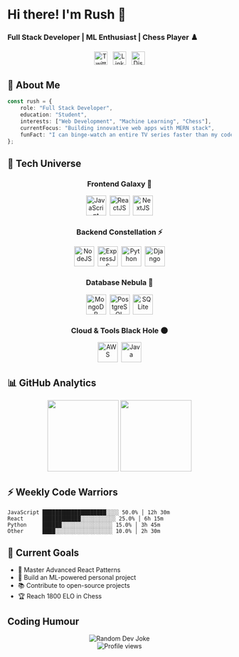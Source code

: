 # Hi there! I'm Rush 👋
### Full Stack Developer | ML Enthusiast | Chess Player ♟️

<!---<div align="center">
  <img src="https://media.tenor.com/itjFesV8_RUAAAAi/soulja-boy-pepe.gif" alt="Coding animation" width="200"/>
</div>-->

<div align="center">
  <a href="https://twitter.com/rush_blah" target="_blank"><img src="https://cdn.jsdelivr.net/npm/simple-icons@3.0.1/icons/twitter.svg" alt="Twitter" height="30" width="30" /></a>&nbsp;&nbsp;
  <a href="https://linkedin.com/in/rush_blah" target="_blank"><img src="https://cdn.jsdelivr.net/npm/simple-icons@3.0.1/icons/linkedin.svg" alt="LinkedIn" height="30" width="30" /></a>&nbsp;&nbsp;
  <a href="http://discord.com/users/rush#4040" target="_blank"><img src="https://cdn.jsdelivr.net/npm/simple-icons@3.0.1/icons/discord.svg" alt="Discord" height="30" width="30" /></a>
</div>

## 💫 About Me

```typescript
const rush = {
    role: "Full Stack Developer",
    education: "Student",
    interests: ["Web Development", "Machine Learning", "Chess"],
    currentFocus: "Building innovative web apps with MERN stack",
    funFact: "I can binge-watch an entire TV series faster than my code can compile! 🎬"
};
```

## 🚀 Tech Universe

<div align="center"> 

### Frontend Galaxy 🌟

<img src="https://www.vectorlogo.zone/logos/javascript/javascript-icon.svg" alt="JavaScript" width="45" height="45"/>  <img src="https://www.vectorlogo.zone/logos/reactjs/reactjs-icon.svg" alt="ReactJS" width="45" height="45"/>  <img src="https://www.vectorlogo.zone/logos/nextjs/nextjs-icon.svg" alt="NextJS" width="45" height="45"/>

### Backend Constellation ⚡

<img src="https://www.vectorlogo.zone/logos/nodejs/nodejs-icon.svg" alt="NodeJS" width="45" height="45"/>  <img src="https://www.vectorlogo.zone/logos/expressjs/expressjs-icon.svg" alt="ExpressJS" width="45" height="45"/>  <img src="https://www.vectorlogo.zone/logos/python/python-icon.svg" alt="Python" width="45" height="45"/>  <img src="https://www.vectorlogo.zone/logos/djangoproject/djangoproject-icon.svg" alt="Django" width="45" height="45"/>

### Database Nebula 🌌

<img src="https://www.vectorlogo.zone/logos/mongodb/mongodb-icon.svg" alt="MongoDB" width="45" height="45"/>  <img src="https://www.vectorlogo.zone/logos/postgresql/postgresql-icon.svg" alt="PostgreSQL" width="45" height="45"/>  <img src="https://www.vectorlogo.zone/logos/sqlite/sqlite-icon.svg" alt="SQLite" width="45" height="45"/>

### Cloud & Tools Black Hole 🌑

<img src="https://www.vectorlogo.zone/logos/amazon_aws/amazon_aws-icon.svg" alt="AWS" width="45" height="45"/>  <img src="https://www.vectorlogo.zone/logos/java/java-icon.svg" alt="Java" width="45" height="45"/>

</div> 

## 📊 GitHub Analytics

<div align="center"> 
<!--   <img height="160em" src="https://github-readme-stats.vercel.app/api?username=itzrushp&show_icons=true&theme=tokyonight&hide=issues&count_private=true&include_all_commits=true"/>  -->
  <img height="160em" src="https://github-readme-stats.vercel.app/api/top-langs/?username=itzrushp&layout=compact&theme=tokyonight"/> 
  <img height="160em" src="https://github-readme-streak-stats.herokuapp.com/?user=itzrushp&theme=tokyonight"/>
</div> 
<div align="center"> 
</div> 

## ⚡ Weekly Code Warriors

```text
JavaScript ████████████████████░░░░ 50.0% │ 12h 30m 
React      ████████████░░░░░░░░░░░ 25.0% │ 6h 15m 
Python     ██████░░░░░░░░░░░░░░░░ 15.0% │ 3h 45m 
Other      ████░░░░░░░░░░░░░░░░░░ 10.0% │ 2h 30m
```

## 🎯 Current Goals

- 🚀 Master Advanced React Patterns
- 🤖 Build an ML-powered personal project
- 📚 Contribute to open-source projects
- 🏆 Reach 1800 ELO in Chess

## Coding Humour
<div align="center"> 
  <img src="https://readme-jokes.vercel.app/api" alt="Random Dev Joke"/> <br/> 
  <img src="https://komarev.com/ghpvc/?username=itzrushp&color=blueviolet" alt="Profile views"/> 
</div> 


<!--<div align="center">
  <img src="https://github.com/itzrushp/itzrushp/blob/output/github-contribution-grid-snake.svg" alt="GitHub Contribution Snake"/>
</div>-->
